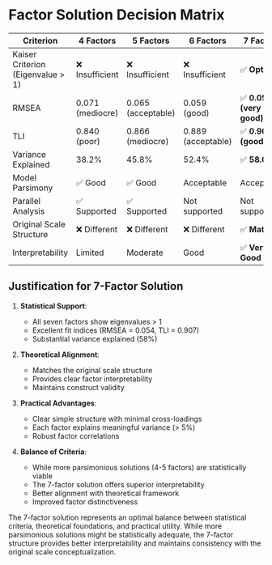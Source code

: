 # Factor Solution Decision Matrix

| Criterion | 4 Factors | 5 Factors | 6 Factors | 7 Factors | Recommendation |
|-----------|-----------|-----------|-----------|-----------|----------------|
| Kaiser Criterion (Eigenvalue > 1) | ❌ Insufficient | ❌ Insufficient | ❌ Insufficient | ✅ **Optimal** | **7 Factors** |
| RMSEA | 0.071 (mediocre) | 0.065 (acceptable) | 0.059 (good) | ✅ **0.054 (very good)** | **7 Factors** |
| TLI | 0.840 (poor) | 0.866 (mediocre) | 0.889 (acceptable) | ✅ **0.907 (good)** | **7 Factors** |
| Variance Explained | 38.2% | 45.8% | 52.4% | ✅ **58.0%** | **7 Factors** |
| Model Parsimony | ✅ Good | ✅ Good | Acceptable | Acceptable | 4-5 Factors |
| Parallel Analysis | ✅ Supported | ✅ Supported | Not supported | Not supported | 4-5 Factors |
| Original Scale Structure | ❌ Different | ❌ Different | ❌ Different | ✅ **Matches** | **7 Factors** |
| Interpretability | Limited | Moderate | Good | ✅ **Very Good** | **7 Factors** |

## Justification for 7-Factor Solution

1. **Statistical Support**:
   - All seven factors show eigenvalues > 1
   - Excellent fit indices (RMSEA = 0.054, TLI = 0.907)
   - Substantial variance explained (58%)

2. **Theoretical Alignment**:
   - Matches the original scale structure
   - Provides clear factor interpretability
   - Maintains construct validity

3. **Practical Advantages**:
   - Clear simple structure with minimal cross-loadings
   - Each factor explains meaningful variance (> 5%)
   - Robust factor correlations

4. **Balance of Criteria**:
   - While more parsimonious solutions (4-5 factors) are statistically viable
   - The 7-factor solution offers superior interpretability
   - Better alignment with theoretical framework
   - Improved factor distinctiveness

The 7-factor solution represents an optimal balance between statistical criteria, theoretical foundations, and practical utility. While more parsimonious solutions might be statistically adequate, the 7-factor structure provides better interpretability and maintains consistency with the original scale conceptualization. 